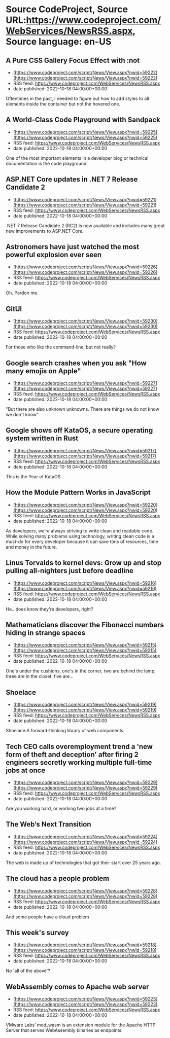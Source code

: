 # Source CodeProject, Source URL:https://www.codeproject.com/WebServices/NewsRSS.aspx, Source language: en-US

## A Pure CSS Gallery Focus Effect with :not
 - [https://www.codeproject.com/script/News/View.aspx?nwid=59222](https://www.codeproject.com/script/News/View.aspx?nwid=59222)
 - RSS feed: https://www.codeproject.com/WebServices/NewsRSS.aspx
 - date published: 2022-10-18 04:00:00+00:00

Oftentimes in the past, I needed to figure out how to add styles to all elements inside the container but not the hovered one.

## A World-Class Code Playground with Sandpack
 - [https://www.codeproject.com/script/News/View.aspx?nwid=59225](https://www.codeproject.com/script/News/View.aspx?nwid=59225)
 - RSS feed: https://www.codeproject.com/WebServices/NewsRSS.aspx
 - date published: 2022-10-18 04:00:00+00:00

One of the most important elements in a developer blog or technical documentation is the code playground.

## ASP.NET Core updates in .NET 7 Release Candidate 2
 - [https://www.codeproject.com/script/News/View.aspx?nwid=59221](https://www.codeproject.com/script/News/View.aspx?nwid=59221)
 - RSS feed: https://www.codeproject.com/WebServices/NewsRSS.aspx
 - date published: 2022-10-18 04:00:00+00:00

.NET 7 Release Candidate 2 (RC2) is now available and includes many great new improvements to ASP.NET Core.

## Astronomers have just watched the most powerful explosion ever seen
 - [https://www.codeproject.com/script/News/View.aspx?nwid=59226](https://www.codeproject.com/script/News/View.aspx?nwid=59226)
 - RSS feed: https://www.codeproject.com/WebServices/NewsRSS.aspx
 - date published: 2022-10-18 04:00:00+00:00

Oh. Pardon me.

## GitUI
 - [https://www.codeproject.com/script/News/View.aspx?nwid=59230](https://www.codeproject.com/script/News/View.aspx?nwid=59230)
 - RSS feed: https://www.codeproject.com/WebServices/NewsRSS.aspx
 - date published: 2022-10-18 04:00:00+00:00

For those who like the command-line, but not really?

## Google search crashes when you ask "How many emojis on Apple"
 - [https://www.codeproject.com/script/News/View.aspx?nwid=59227](https://www.codeproject.com/script/News/View.aspx?nwid=59227)
 - RSS feed: https://www.codeproject.com/WebServices/NewsRSS.aspx
 - date published: 2022-10-18 04:00:00+00:00

"But there are also unknown unknowns. There are things we do not know we don't know"

## Google shows off KataOS, a secure operating system written in Rust
 - [https://www.codeproject.com/script/News/View.aspx?nwid=59217](https://www.codeproject.com/script/News/View.aspx?nwid=59217)
 - RSS feed: https://www.codeproject.com/WebServices/NewsRSS.aspx
 - date published: 2022-10-18 04:00:00+00:00

This is the Year of KataOS

## How the Module Pattern Works in JavaScript
 - [https://www.codeproject.com/script/News/View.aspx?nwid=59220](https://www.codeproject.com/script/News/View.aspx?nwid=59220)
 - RSS feed: https://www.codeproject.com/WebServices/NewsRSS.aspx
 - date published: 2022-10-18 04:00:00+00:00

As developers, we’re always striving to write clean and readable code. While solving many problems using technology, writing clean code is a must-do for every developer because it can save tons of resources, time and money in the future.

## Linus Torvalds to kernel devs: Grow up and stop pulling all-nighters just before deadline
 - [https://www.codeproject.com/script/News/View.aspx?nwid=59216](https://www.codeproject.com/script/News/View.aspx?nwid=59216)
 - RSS feed: https://www.codeproject.com/WebServices/NewsRSS.aspx
 - date published: 2022-10-18 04:00:00+00:00

He...does know they're developers, right?

## Mathematicians discover the Fibonacci numbers hiding in strange spaces
 - [https://www.codeproject.com/script/News/View.aspx?nwid=59215](https://www.codeproject.com/script/News/View.aspx?nwid=59215)
 - RSS feed: https://www.codeproject.com/WebServices/NewsRSS.aspx
 - date published: 2022-10-18 04:00:00+00:00

One's under the cushions, one's in the corner, two are behind the lamp, three are in the closet, five are...

## Shoelace
 - [https://www.codeproject.com/script/News/View.aspx?nwid=59219](https://www.codeproject.com/script/News/View.aspx?nwid=59219)
 - RSS feed: https://www.codeproject.com/WebServices/NewsRSS.aspx
 - date published: 2022-10-18 04:00:00+00:00

Shoelace:A forward-thinking library of web components.

## Tech CEO calls overemployment trend a 'new form of theft and deception' after firing 2 engineers secretly working multiple full-time jobs at once
 - [https://www.codeproject.com/script/News/View.aspx?nwid=59229](https://www.codeproject.com/script/News/View.aspx?nwid=59229)
 - RSS feed: https://www.codeproject.com/WebServices/NewsRSS.aspx
 - date published: 2022-10-18 04:00:00+00:00

Are you working hard, or working two jobs at a time?

## The Web’s Next Transition
 - [https://www.codeproject.com/script/News/View.aspx?nwid=59224](https://www.codeproject.com/script/News/View.aspx?nwid=59224)
 - RSS feed: https://www.codeproject.com/WebServices/NewsRSS.aspx
 - date published: 2022-10-18 04:00:00+00:00

The web is made up of technologies that got their start over 25 years ago.

## The cloud has a people problem
 - [https://www.codeproject.com/script/News/View.aspx?nwid=59228](https://www.codeproject.com/script/News/View.aspx?nwid=59228)
 - RSS feed: https://www.codeproject.com/WebServices/NewsRSS.aspx
 - date published: 2022-10-18 04:00:00+00:00

And some people have a cloud problem

## This week's survey
 - [https://www.codeproject.com/script/News/View.aspx?nwid=59218](https://www.codeproject.com/script/News/View.aspx?nwid=59218)
 - RSS feed: https://www.codeproject.com/WebServices/NewsRSS.aspx
 - date published: 2022-10-18 04:00:00+00:00

No 'all of the above'?

## WebAssembly comes to Apache web server
 - [https://www.codeproject.com/script/News/View.aspx?nwid=59223](https://www.codeproject.com/script/News/View.aspx?nwid=59223)
 - RSS feed: https://www.codeproject.com/WebServices/NewsRSS.aspx
 - date published: 2022-10-18 04:00:00+00:00

VMware Labs’ mod_wasm is an extension module for the Apache HTTP Server that serves WebAssembly binaries as endpoints.
